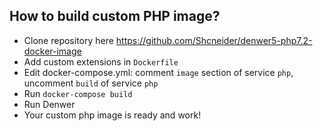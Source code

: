 ## How to build custom PHP image?
- Clone repository here https://github.com/Shcneider/denwer5-php7.2-docker-image 
- Add custom extensions in `Dockerfile`
- Edit docker-compose.yml: comment `image` section of service `php`, uncomment `build` of service `php`
- Run `docker-compose build`
- Run Denwer
- Your custom php image is ready and work!